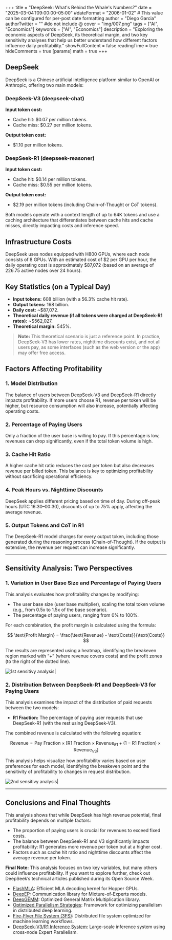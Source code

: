 +++
title = "DeepSeek: What's Behind the Whale's Numbers?"
date = "2025-03-04T09:00:00-05:00"
#dateFormat = "2006-01-02" # This value can be configured for per-post date formatting
author = "Diego Garcia"
authorTwitter = "" #do not include @
cover = "img/007.png"
tags = ["AI", "Economics"]
keywords = ["AI", "Economics"]
description = "Exploring the economic aspects of DeepSeek, its theoretical margin, and two key sensitivity analyses that help us better understand how different factors influence daily profitability."
showFullContent = false
readingTime = true
hideComments = true
[params]
  math = true
+++

## DeepSeek
DeepSeek is a Chinese artificial intelligence platform similar to OpenAI or Anthropic, offering two main models:

### **DeepSeek-V3 (deepseek-chat)**  
**Input token cost:**  
- Cache hit: $0.07 per million tokens.  
- Cache miss: $0.27 per million tokens.  

**Output token cost:**  
- $1.10 per million tokens.  

### **DeepSeek-R1 (deepseek-reasoner)**  
**Input token cost:**  
- Cache hit: $0.14 per million tokens.  
- Cache miss: $0.55 per million tokens.  

**Output token cost:**  
- $2.19 per million tokens (including Chain-of-Thought or CoT tokens).  

Both models operate with a context length of up to 64K tokens and use a caching architecture that differentiates between cache hits and cache misses, directly impacting costs and inference speed.

## Infrastructure Costs  
DeepSeek uses nodes equipped with H800 GPUs, where each node consists of 8 GPUs. With an estimated cost of $2 per GPU per hour, the daily operating cost is approximately $87,072 (based on an average of 226.75 active nodes over 24 hours).

## Key Statistics (on a Typical Day)  
- **Input tokens:** 608 billion (with a 56.3% cache hit rate).  
- **Output tokens:** 168 billion.  
- **Daily cost:** ~$87,072.  
- **Theoretical daily revenue (if all tokens were charged at DeepSeek-R1 rates):** ~$562,027.  
- **Theoretical margin:** 545%.  

> **Note:** This theoretical scenario is just a reference point. In practice, DeepSeek-V3 has lower rates, nighttime discounts exist, and not all users pay, as some interfaces (such as the web version or the app) may offer free access.

## Factors Affecting Profitability  
### **1. Model Distribution**  
The balance of users between DeepSeek-V3 and DeepSeek-R1 directly impacts profitability. If more users choose R1, revenue per token will be higher, but resource consumption will also increase, potentially affecting operating costs.
### **2. Percentage of Paying Users**  
Only a fraction of the user base is willing to pay. If this percentage is low, revenues can drop significantly, even if the total token volume is high.
### **3. Cache Hit Ratio**  
A higher cache hit ratio reduces the cost per token but also decreases revenue per billed token. This balance is key to optimizing profitability without sacrificing operational efficiency.
### **4. Peak Hours vs. Nighttime Discounts**  
DeepSeek applies different pricing based on time of day. During off-peak hours (UTC 16:30–00:30), discounts of up to 75% apply, affecting the average revenue.
### **5. Output Tokens and CoT in R1**  
The DeepSeek-R1 model charges for every output token, including those generated during the reasoning process (Chain-of-Thought). If the output is extensive, the revenue per request can increase significantly.

---

## Sensitivity Analysis: Two Perspectives  
### **1. Variation in User Base Size and Percentage of Paying Users**  
This analysis evaluates how profitability changes by modifying:  

- The user base size (user base multiplier), scaling the total token volume (e.g., from 0.5x to 1.5x of the base scenario).  
- The percentage of paying users, ranging from 0% to 100%.  

For each combination, the profit margin is calculated using the formula:  

$$
\text{Profit Margin} = \frac{\text{Revenue} - \text{Costs}}{\text{Costs}}
$$

The results are represented using a heatmap, identifying the breakeven region marked with “+” (where revenue covers costs) and the profit zones (to the right of the dotted line).

![1st sensitivy analysis|](https://dgarciarieckhof.github.io/blog/img/007_1.png)

### **2. Distribution Between DeepSeek-R1 and DeepSeek-V3 for Paying Users**  
This analysis examines the impact of the distribution of paid requests between the two models:
- **R1 Fraction:** The percentage of paying user requests that use DeepSeek-R1 (with the rest using DeepSeek-V3).  

The combined revenue is calculated with the following equation:

$$
\text{Revenue} = \text{Pay Fraction} \times \left[ \text{R1 Fraction} \times \text{Revenue}_{R1} + \left(1 - \text{R1 Fraction}\right) \times \text{Revenue}_{V3} \right]
$$

This analysis helps visualize how profitability varies based on user preferences for each model, identifying the breakeven point and the sensitivity of profitability to changes in request distribution.

![2nd sensitivy analysis|](https://dgarciarieckhof.github.io/blog/img/007_2.png)

---

## Conclusions and Final Thoughts  
This analysis shows that while DeepSeek has high revenue potential, final profitability depends on multiple factors:

- The proportion of paying users is crucial for revenues to exceed fixed costs.  
- The balance between DeepSeek-R1 and V3 significantly impacts profitability: R1 generates more revenue per token but at a higher cost.  
- Factors such as cache hit ratio and nighttime discounts affect the average revenue per token.  

**Final Note:** This analysis focuses on two key variables, but many others could influence profitability. If you want to explore further, check out DeepSeek’s technical articles published during its Open Source Week.

- [FlashMLA](https://github.com/deepseek-ai/FlashMLA): Efficient MLA decoding kernel for Hopper GPUs.
- [DeepEP](https://github.com/deepseek-ai/DeepEP): Communication library for Mixture-of-Experts models.
- [DeepGEMM](https://github.com/deepseek-ai/DeepGEMM): Optimized General Matrix Multiplication library.
- [Optimized Parallelism Strategies](https://github.com/deepseek-ai/DualPipe): Framework for optimizing parallelism in distributed deep learning.
- [Fire-Flyer File System (3FS)](https://github.com/deepseek-ai/3FS): Distributed file system optimized for machine learning workflows.
- [DeepSeek-V3/R1 Inference System](https://github.com/deepseek-ai/profile-data): Large-scale inference system using cross-node Expert Parallelism.
